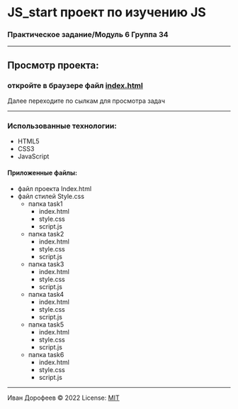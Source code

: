 # JS_start проект по изучению JS
### Практическое задание/Модуль 6 Группа 34
---

## Просмотр проекта: 
### откройте в браузере файл [index.html](/index.html)
Далее переходите по сылкам для просмотра задач

---
### Использованные технологии:
+ HTML5
+ CSS3
+ JavaScript

#### Приложенные файлы:
+ файл проекта Index.html
+ файл стилей Style.css
  + папка task1
    + index.html
    + style.css
    + script.js
  + папка task2
    + index.html
    + style.css
    + script.js
  + папка task3
    + index.html
    + style.css
    + script.js
  + папка task4
    + index.html
    + style.css
    + script.js
  + папка task5
    + index.html
    + style.css
    + script.js
  + папка task6
    + index.html
    + style.css
    + script.js


 



---
Иван Дорофеев &copy; 2022
License: [MIT](https://mit-license.org/)


